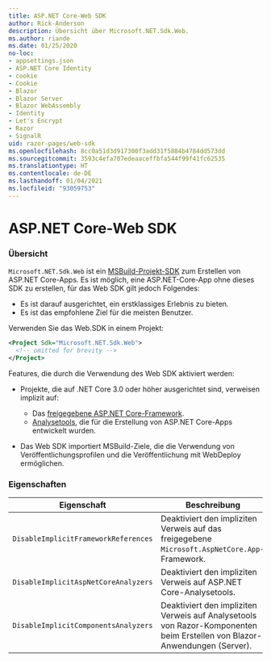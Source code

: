 ```yaml
---
title: ASP.NET Core-Web SDK
author: Rick-Anderson
description: Übersicht über Microsoft.NET.Sdk.Web.
ms.author: riande
ms.date: 01/25/2020
no-loc:
- appsettings.json
- ASP.NET Core Identity
- cookie
- Cookie
- Blazor
- Blazor Server
- Blazor WebAssembly
- Identity
- Let's Encrypt
- Razor
- SignalR
uid: razor-pages/web-sdk
ms.openlocfilehash: 8cc0a51d3d917300f3add31f5884b4784dd573dd
ms.sourcegitcommit: 3593c4efa707edeaaceffbfa544f99f41fc62535
ms.translationtype: HT
ms.contentlocale: de-DE
ms.lasthandoff: 01/04/2021
ms.locfileid: "93059753"
---
```

# <a name="aspnet-core-web-sdk"></a>ASP.NET Core-Web SDK

### <a name="overview"></a>Übersicht

`Microsoft.NET.Sdk.Web` ist ein [MSBuild-Projekt-SDK](/visualstudio/msbuild/how-to-use-project-sdk) zum Erstellen von ASP.NET Core-Apps. Es ist möglich, eine ASP.NET-Core-App ohne dieses SDK zu erstellen, für das Web SDK gilt jedoch Folgendes:

* Es ist darauf ausgerichtet, ein erstklassiges Erlebnis zu bieten.
* Es ist das empfohlene Ziel für die meisten Benutzer.

Verwenden Sie das Web.SDK in einem Projekt:

  ```xml
  <Project Sdk="Microsoft.NET.Sdk.Web">
    <!-- omitted for brevity -->
  </Project>
  ```

Features, die durch die Verwendung des Web SDK aktiviert werden:

* Projekte, die auf .NET Core 3.0 oder höher ausgerichtet sind, verweisen implizit auf:

  * Das [freigegebene ASP.NET Core-Framework](xref:fundamentals/metapackage-app).
  * [Analysetools](/visualstudio/extensibility/getting-started-with-roslyn-analyzers), die für die Erstellung von ASP.NET Core-Apps entwickelt wurden.
* Das Web SDK importiert MSBuild-Ziele, die die Verwendung von Veröffentlichungsprofilen und die Veröffentlichung mit WebDeploy ermöglichen.

### <a name="properties"></a>Eigenschaften

| Eigenschaft | Beschreibung |
| -------- | ----------- |
| `DisableImplicitFrameworkReferences` | Deaktiviert den impliziten Verweis auf das freigegebene `Microsoft.AspNetCore.App`-Framework. |
| `DisableImplicitAspNetCoreAnalyzers` | Deaktiviert den impliziten Verweis auf ASP.NET Core-Analysetools. |
| `DisableImplicitComponentsAnalyzers` | Deaktiviert den impliziten Verweis auf Analysetools von Razor-Komponenten beim Erstellen von Blazor-Anwendungen (Server). |